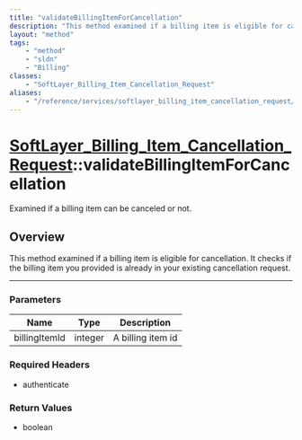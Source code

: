 ```yaml
---
title: "validateBillingItemForCancellation"
description: "This method examined if a billing item is eligible for cancellation. It checks if the billing item you provided is alrea... "
layout: "method"
tags:
    - "method"
    - "sldn"
    - "Billing"
classes:
    - "SoftLayer_Billing_Item_Cancellation_Request"
aliases:
    - "/reference/services/softlayer_billing_item_cancellation_request/validateBillingItemForCancellation"
---
```

# [SoftLayer_Billing_Item_Cancellation_Request](/reference/services/SoftLayer_Billing_Item_Cancellation_Request)::validateBillingItemForCancellation


Examined if a billing item can be canceled or not.


## Overview 
This method examined if a billing item is eligible for cancellation. It checks if the billing item you provided is already in your existing cancellation request. 

-----

### Parameters 
|Name | Type | Description |
| --- | --- | --- |
|billingItemId| integer| A billing item id|


### Required Headers
* authenticate


### Return Values
* boolean




